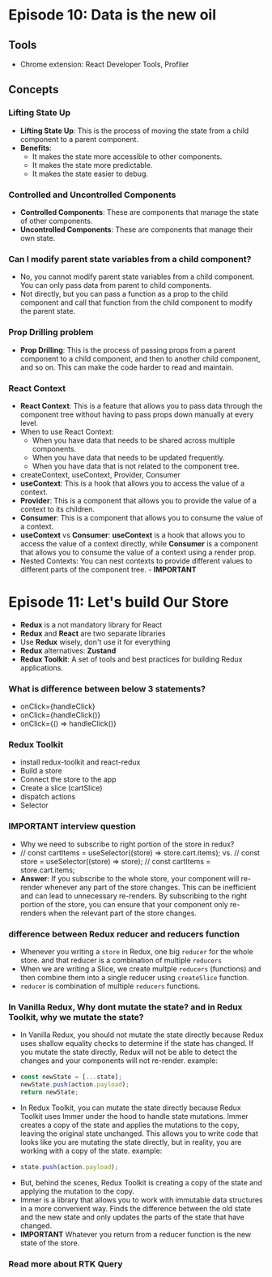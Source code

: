 # Episode 10: Data is the new oil

## Tools
- Chrome extension: React Developer Tools, Profiler

## Concepts

### Lifting State Up

- **Lifting State Up**: This is the process of moving the state from a child component to a parent component.
- **Benefits**:
  - It makes the state more accessible to other components.
  - It makes the state more predictable.
  - It makes the state easier to debug.

### Controlled and Uncontrolled Components

- **Controlled Components**: These are components that manage the state of other components.
- **Uncontrolled Components**: These are components that manage their own state.

### Can I modify parent state variables from a child component?

- No, you cannot modify parent state variables from a child component. You can only pass data from parent to child components.
- Not directly, but you can pass a function as a prop to the child component and call that function from the child component to modify the parent state.

### Prop Drilling problem

- **Prop Drilling**: This is the process of passing props from a parent component to a child component, and then to another child component, and so on. This can make the code harder to read and maintain.

### React Context

- **React Context**: This is a feature that allows you to pass data through the component tree without having to pass props down manually at every level.
- When to use React Context:
  - When you have data that needs to be shared across multiple components.
  - When you have data that needs to be updated frequently.
  - When you have data that is not related to the component tree.
- createContext, useContext, Provider, Consumer
- **useContext**: This is a hook that allows you to access the value of a context.
- **Provider**: This is a component that allows you to provide the value of a context to its children.
- **Consumer**: This is a component that allows you to consume the value of a context.
- **useContext** vs **Consumer**: **useContext** is a hook that allows you to access the value of a context directly, while **Consumer** is a component that allows you to consume the value of a context using a render prop.
- Nested Contexts: You can nest contexts to provide different values to different parts of the component tree. - **IMPORTANT**

# Episode 11: Let's build Our Store

- **Redux** is a not mandatory library for React
- **Redux** and **React** are two separate libraries
- Use **Redux** wisely, don't use it for everything
- **Redux** alternatives: **Zustand**
- **Redux Toolkit**: A set of tools and best practices for building Redux applications.

### What is difference between below 3 statements?
- onClick={handleClick}
- onClick={handleClick()}
- onClick={() => handleClick()}

### Redux Toolkit
- install redux-toolkit and react-redux
- Build a store
- Connect the store to the app
- Create a slice (cartSlice)
- dispatch actions
- Selector

### **IMPORTANT** interview question
- Why we need to subscribe to right portion of the store in redux?
- // const cartItems = useSelector((store) => store.cart.items);
    vs.
  // const store = useSelector((store) => store);
  // const cartItems = store.cart.items;
- **Answer**: If you subscribe to the whole store, your component will re-render whenever any part of the store changes. This can be inefficient and can lead to unnecessary re-renders. By subscribing to the right portion of the store, you can ensure that your component only re-renders when the relevant part of the store changes.

### difference between Redux reducer and reducers function
- Whenever you writing a `store` in Redux, one big `reducer` for the whole store. and that reducer is a combination of multiple `reducers`
- When we are writing a Slice, we create multple `reducers` (functions) and then combine them into a single reducer using `createSlice` function.
- `reducer` is combination of multiple `reducers` functions.

### In Vanilla Redux, Why dont mutate the state? and in Redux Toolkit, why we mutate the state?
- In Vanilla Redux, you should not mutate the state directly because Redux uses shallow equality checks to determine if the state has changed. If you mutate the state directly, Redux will not be able to detect the changes and your components will not re-render. example:
- ```js
  const newState = [...state];
  newState.push(action.payload);
  return newState;
  ```
- In Redux Toolkit, you can mutate the state directly because Redux Toolkit uses Immer under the hood to handle state mutations. Immer creates a copy of the state and applies the mutations to the copy, leaving the original state unchanged. This allows you to write code that looks like you are mutating the state directly, but in reality, you are working with a copy of the state. example:
- ```js
  state.push(action.payload);
  ```
- But, behind the scenes, Redux Toolkit is creating a copy of the state and applying the mutation to the copy.
- Immer is a library that allows you to work with immutable data structures in a more convenient way. Finds the difference between the old state and the new state and only updates the parts of the state that have changed.
- **IMPORTANT** Whatever you return from a reducer function is the new state of the store.

### Read more about RTK Query